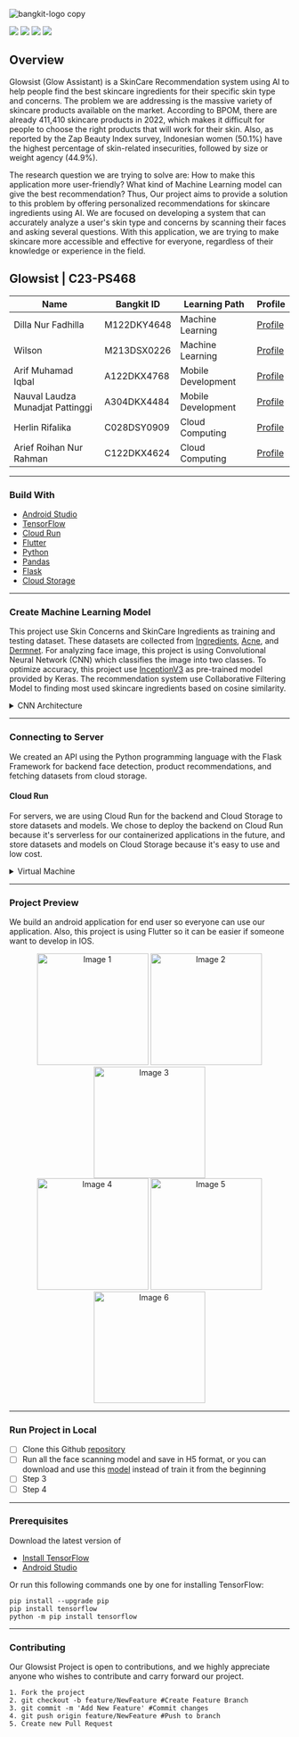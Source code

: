 ![bangkit-logo copy](https://github.com/antoniuswilson30/Bangkit-Capstone-C23-PS468/assets/127605116/969176ac-f6a2-426e-93bb-0eeb98704762)

![](https://img.shields.io/github/last-commit/antoniuswilson30/Bangkit-Capstone-C23-PS468?style=flat-square) ![](https://img.shields.io/badge/version-1.0.0-lightgrey?style=flat-square) ![](https://img.shields.io/github/release-date/antoniuswilson30/Bangkit-Capstone-C23-PS468?color=yellow&style=flat-square) ![](https://img.shields.io/github/repo-size/antoniuswilson30/Bangkit-Capstone-C23-PS468?label=size&style=flat-square) 

## Overview

Glowsist (Glow Assistant) is a SkinCare Recommendation system using AI to help people find the best skincare ingredients for their specific skin type and concerns. The problem we are addressing is the massive variety of skincare products available on the market. According to BPOM, there are already 411,410 skincare products in 2022, which makes it difficult for people to choose the right products that will work for their skin. Also, as reported by the Zap Beauty Index survey, Indonesian women (50.1%) have the highest percentage of skin-related insecurities, followed by size or weight agency (44.9%). 

The research question we are trying to solve are: How to make this application more user-friendly? What kind of Machine Learning model can give the best recommendation?   Thus, Our project aims to provide a solution to this problem by offering personalized recommendations for skincare ingredients using AI. We are focused on developing a system that can accurately analyze a user's skin type and concerns by scanning their faces and asking several questions. With this application, we are trying to make skincare more accessible and effective for everyone, regardless of their knowledge or experience in the field.

## Glowsist | C23-PS468

| Name | Bangkit ID   |  Learning Path | Profile   |
| ------------ | ------------ | ------------ | ------------ |
| Dilla Nur Fadhilla  |  M122DKY4648 |  Machine Learning | [Profile](https://www.linkedin.com/in/dillanurfadhilla/)  |
| Wilson  | M213DSX0226  |  Machine Learning | [Profile](https://www.linkedin.com/in/antoniuswilson30) |
| Arif Muhamad Iqbal  | A122DKX4768  |  Mobile Development |[Profile](https://www.linkedin.com/in/arif-muhamad-iqbal)   |
|  Nauval Laudza Munadjat Pattinggi | A304DKX4484  |  Mobile Development | [Profile](https://www.linkedin.com/in/nauvallmp/)   |
|  Herlin Rifalika | C028DSY0909  | Cloud Computing  | [Profile](https://github.com/Rifalika) |
|  Arief Roihan Nur Rahman |  C122DKX4624 | Cloud Computing  | [Profile](https://www.linkedin.com/in/arief-roihan-nur-rahman-b34777201/) |

------------

### Build With

- [Android Studio](https://developer.android.com/studio)
- [TensorFlow](https://www.tensorflow.org/)
- [Cloud Run](https://cloud.google.com/run)
- [Flutter](https://flutter.dev/)
- [Python](https://www.python.org/)
- [Pandas](https://pandas.pydata.org/)
- [Flask](https://flask.palletsprojects.com/en/2.3.x/)
- [Cloud Storage](https://cloud.google.com/storage)

------------

### Create Machine Learning Model

This project use Skin Concerns and SkinCare Ingredients as training and testing dataset. These datasets are collected from [Ingredients](https://www.kaggle.com/datasets/eward96/skincare-products-and-their-ingredients),  [Acne](https://www.kaggle.com/datasets/nayanchaure/acne-dataset?select=Acne), and  [Dermnet](https://www.kaggle.com/datasets/shubhamgoel27/dermnet). For analyzing face image, this project is using Convolutional Neural Network (CNN) which classifies the image into two classes. To optimize accuracy, this project use [InceptionV3](https://keras.io/api/applications/inceptionv3/) as pre-trained model provided by Keras. The recommendation system use Collaborative Filtering Model to finding most used skincare ingredients based on cosine similarity.

<details>
<summary>CNN Architecture</summary>
<img width="504" alt="image" src="https://github.com/antoniuswilson30/Bangkit-Capstone-C23-PS468/assets/127605116/af385a89-9708-46c4-abad-2b6ed0bb914d">
</details>

------------

### Connecting to Server

We created an API using the Python programming language with the Flask Framework for backend face detection, product recommendations, and fetching datasets from cloud storage.

#### Cloud Run
For servers, we are using Cloud Run for the backend and Cloud Storage to store datasets and models. We chose to deploy the backend on Cloud Run because it's serverless for our containerized applications in the future, and store datasets and models on Cloud Storage because it's easy to use and low cost.

<details>
<summary>Virtual Machine</summary>
<img width="504" alt="image" src="https://github.com/antoniuswilson30/Bangkit-Capstone-C23-PS468/assets/127605116/b5e6db7e-a4a6-4aa6-a376-517f34941acf">
</details>

------------

### Project Preview

We build an android application for end user so everyone can use our application. Also, this project is using Flutter so it can be easier if someone want to develop in IOS.

<div align="center">
    <img src="https://github.com/antoniuswilson30/Bangkit-Capstone-C23-PS468/assets/127605116/9a17e225-dde0-4835-95d6-dfca168f0637" width="200" alt="Image 1">
    <img src="https://github.com/antoniuswilson30/Bangkit-Capstone-C23-PS468/assets/127605116/c1fc6a74-4ac2-412e-ae0e-e532354605c3" width="200" alt="Image 2">
    <img src="https://github.com/antoniuswilson30/Bangkit-Capstone-C23-PS468/assets/127605116/32b11561-f3e4-4a11-99e1-c561f07b14d8" width="200" alt="Image 3">
</div>

<div align="center">
    <img src="https://github.com/antoniuswilson30/Bangkit-Capstone-C23-PS468/assets/127605116/caccc66a-4c23-4b37-800c-0b5235bd4a7f" width="200" alt="Image 4">
    <img src="https://github.com/antoniuswilson30/Bangkit-Capstone-C23-PS468/assets/127605116/4c558eda-4eb9-443e-aa79-14d74939b4ec" width="200" alt="Image 5">
    <img src="https://github.com/antoniuswilson30/Bangkit-Capstone-C23-PS468/assets/127605116/30054a07-52ee-407e-9767-7fff7297d22a" width="200" alt="Image 6">
</div>


------------

### Run Project in Local

- [ ] Clone this Github [repository](https://github.com/antoniuswilson30/Bangkit-Capstone-C23-PS468)
- [ ] Run all the face scanning model and save in H5 format, or you can download and use this [model](https://drive.google.com/drive/folders/1REkjKwxVPstBOLDIDGNECJGZTUvlIWev?usp=sharing) instead of train it from the beginning 
- [ ] Step 3
- [ ] Step 4

------------

### Prerequisites

Download the latest version of 
- [Install TensorFlow](https://www.tensorflow.org/install)
- [Android Studio](https://developer.android.com/?hl=id)

Or run this following commands one by one for installing TensorFlow:

    pip install --upgrade pip
	pip install tensorflow
    python -m pip install tensorflow

------------

### Contributing

Our Glowsist Project is open to contributions, and we highly appreciate anyone who wishes to contribute and carry forward our project.

    1. Fork the project
    2. git checkout -b feature/NewFeature #Create Feature Branch
    3. git commit -m 'Add New Feature' #Commit changes
    4. git push origin feature/NewFeature #Push to branch
    5. Create new Pull Request
